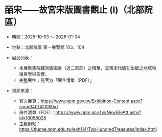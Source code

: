 # 皕宋——故宮宋版圖書觀止 (I)（北部院區）

- 時間：2025-10-03 ～ 2026-01-04
- 地點：北部院區 第一展覽館 103、104

- 展品列表：
  - 本展聚焦院藏宋版圖書（近二百部）之精華，呈現宋代版刻出版之地域特徵與學術影響。
  - 完整展件：見官方「展件清單（PDF）」

- 資訊來源：
  - 官方展頁：https://www.npm.gov.tw/Exhibition-Content.aspx?sno=04014209&l=1
  - 展件清單（PDF）：https://www.npm.gov.tw/NewFileAtt.ashx?id=10058028
  - 主題網站：https://theme.npm.edu.tw/exh114/TwoHundredTreasures/index.html
